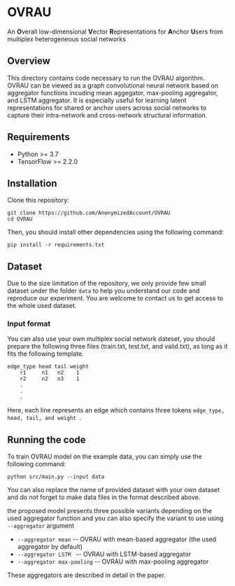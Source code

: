 # OVRAU 
An **O**verall low-dimensional **V**ector **R**epresentations for **A**nchor **U**sers from multiplex heterogeneous social networks
## Overview 
This directory contains code necessary to run the OVRAU algorithm. OVRAU can be viewed as a graph convolutional neural network based on aggregator functions incuding mean aggegator, max-pooling aggregator, and LSTM aggregator. It is especially useful for learning latent representations for shared or anchor users across social networks to capture their intra-network and cross-network structural information.
## Requirements
- Python >= 3.7
- TensorFlow >= 2.2.0

## Installation 

Clone this repository:

  ```
  git clone https://github.com/AnonymizedAccount/OVRAU
  cd OVRAU 
  ```
Then, you should install other dependencies using the following command:

   ```
   pip install -r requirements.txt
   ```
## Dataset 
Due to the size limitation of the repository, we only provide few small dataset under the folder `data` to help you understand our code and reproduce our experiment. You are welcome to contact us to get access to the whole used dataset.
### Input format
You can also use your own multiplex social network dateset, you should prepare the following three files (train.txt, test.txt, and valid.txt), as long as it fits the following template.

```
edge_type head tail weight
    r1     n1   n2    1
    r2     n2   n3    1
    .
    .
    .
```
Here, each line represents an edge which contains three tokens ```edge_type, head, tail, and weight ```.

## Running the code
To train OVRAU model on the example data, you can simply use the following command:
```
python src/main.py --input data 
```
You can also replace the name of provided dataset with your own dataset and do not forget to make data files in the format described above.

the proposed model presents three possible variants depending on the used aggregator function and you can also specify the variant to use using `--aggregator` argument

- `--aggregator mean` -- OVRAU with mean-based aggregator (the used aggregator by default)
- `--aggregator LSTM ` -- OVRAU with LSTM-based aggregator
- `--aggregator max-pooling` -- OVRAU with max-pooling aggregator

These aggregators are described in detail in the paper.


